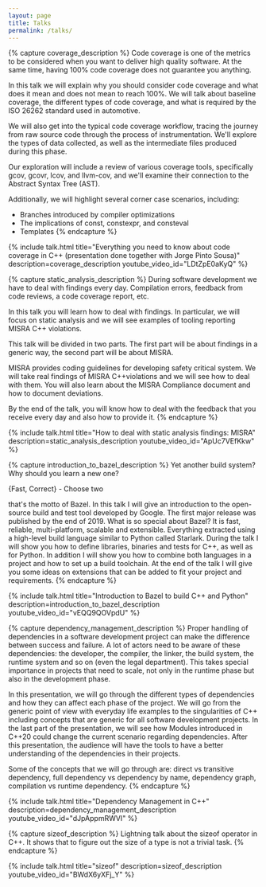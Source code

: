```yaml
---
layout: page
title: Talks
permalink: /talks/
---
```


{% capture coverage_description %}
Code coverage is one of the metrics to be considered when you want to deliver high quality software. At the same time, having 100% code coverage does not guarantee you anything.

In this talk we will explain why you should consider code coverage and what does it mean and does not mean to reach 100%. We will talk about baseline coverage, the different types of code coverage, and what is required by the ISO 26262 standard used in automotive.

We will also get into the typical code coverage workflow, tracing the journey from raw source code through the process of instrumentation. We'll explore the types of data collected, as well as the intermediate files produced during this phase.

Our exploration will include a review of various coverage tools, specifically gcov, gcovr, lcov, and llvm-cov, and we'll examine their connection to the Abstract Syntax Tree (AST).

Additionally, we will highlight several corner case scenarios, including:

* Branches introduced by compiler optimizations
* The implications of const, constexpr, and consteval
* Templates
{% endcapture %}

{% include talk.html
    title="Everything you need to know about code coverage in C++ (presentation done together with Jorge Pinto Sousa)"
    description=coverage_description
    youtube_video_id="LDtZpE0aKyQ"
%}

{% capture static_analysis_description %}
During software development we have to deal with findings every day. Compilation errors, feedback from code reviews, a code coverage report, etc.

In this talk you will learn how to deal with findings. In particular, we will focus on static analysis and we will see examples of tooling reporting MISRA C++ violations.

This talk will be divided in two parts. The first part will be about findings in a generic way, the second part will be about MISRA.

MISRA provides coding guidelines for developing safety critical system. We will take real findings of MISRA C++violations and we will see how to deal with them. You will also learn about the MISRA Compliance document and how to document deviations.

By the end of the talk, you will know how to deal with the feedback that you receive every day and also how to provide it.
{% endcapture %}

{% include talk.html
    title="How to deal with static analysis findings: MISRA"
    description=static_analysis_description
    youtube_video_id="ApUc7VEfKkw"
%}

{% capture introduction_to_bazel_description %}
Yet another build system? Why should you learn a new one?

{Fast, Correct} - Choose two

that's the motto of Bazel. In this talk I will give an introduction to the open-source build and test tool developed by Google. The first major release was published by the end of 2019. What is so special about Bazel? It is fast, reliable, multi-platform, scalable and extensible. Everything extracted using a high-level build language similar to Python called Starlark. During the talk I will show you how to define libraries, binaries and tests for C++, as well as for Python. In addition I will show you how to combine both languages in a project and how to set up a build toolchain. At the end of the talk I will give you some ideas on extensions that can be added to fit your project and requirements.
{% endcapture %}

{% include talk.html
    title="Introduction to Bazel to build C++ and Python"
    description=introduction_to_bazel_description
    youtube_video_id="vEQQ9QOVpdU"
%}

{% capture dependency_management_description %}
Proper handling of dependencies in a software development project can make the difference between success and failure. A lot of actors need to be aware of these dependencies: the developer, the compiler, the linker, the build system, the runtime system and so on (even the legal department). This takes special importance in projects that need to scale, not only in the runtime phase but also in the development phase.

In this presentation, we will go through the different types of dependencies and how they can affect each phase of the project. We will go from the generic point of view with everyday life examples to the singularities of C++ including concepts that are generic for all software development projects. In the last part of the presentation, we will see how Modules introduced in C++20 could change the current scenario regarding dependencies. After this presentation, the audience will have the tools to have a better understanding of the dependencies in their projects.

Some of the concepts that we will go through are: direct vs transitive dependency, full dependency vs dependency by name, dependency graph, compilation vs runtime dependency.
{% endcapture %}

{% include talk.html
    title="Dependency Management in C++"
    description=dependency_management_description
    youtube_video_id="dJpAppmRWVI"
%}

{% capture sizeof_description %}
Lightning talk about the sizeof operator in C++. It shows that to figure out the size of a type is not a trivial task.
{% endcapture %}

{% include talk.html
    title="sizeof"
    description=sizeof_description
    youtube_video_id="BWdX6yXFj_Y"
%}
